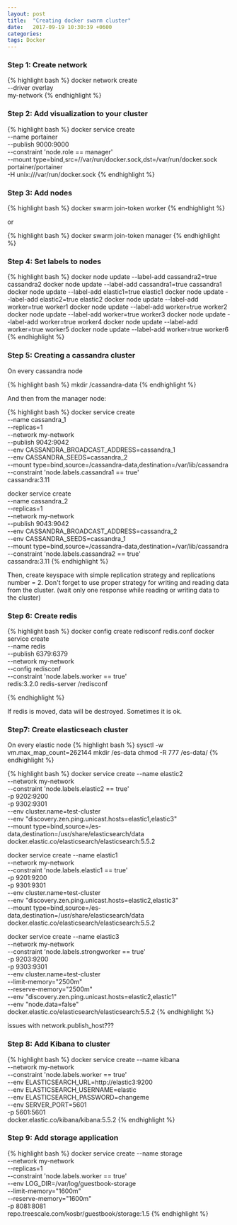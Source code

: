 ```yaml
---
layout: post
title:  "Creating docker swarm cluster"
date:   2017-09-19 10:30:39 +0600
categories:
tags: Docker
---
```


### Step 1: Create network

{% highlight bash %}
docker network create \
  --driver overlay \
  my-network
{% endhighlight %}


### Step 2: Add visualization to your cluster

{% highlight bash %}
docker service create \
--name portainer \
--publish 9000:9000 \
--constraint 'node.role == manager' \
--mount type=bind,src=//var/run/docker.sock,dst=/var/run/docker.sock \
  portainer/portainer \
-H unix:///var/run/docker.sock
{% endhighlight %}


### Step 3: Add nodes


{% highlight bash %}
docker swarm join-token worker
{% endhighlight %}

or

{% highlight bash %}
docker swarm join-token manager
{% endhighlight %}


### Step 4: Set labels to nodes

{% highlight bash %}
docker node update --label-add cassandra2=true cassandra2
docker node update --label-add cassandra1=true cassandra1
docker node update --label-add elastic1=true elastic1
docker node update --label-add elastic2=true elastic2
docker node update --label-add worker=true worker1
docker node update --label-add worker=true worker2
docker node update --label-add worker=true worker3
docker node update --label-add worker=true worker4
docker node update --label-add worker=true worker5
docker node update --label-add worker=true worker6
{% endhighlight %}

### Step 5: Creating a cassandra cluster

On every cassandra node

{% highlight bash %}
mkdir /cassandra-data
{% endhighlight %}

And then from the manager node:

{% highlight bash %}
docker service create \
  --name cassandra_1 \
  --replicas=1 \
  --network my-network \
  --publish 9042:9042 \
  --env CASSANDRA_BROADCAST_ADDRESS=cassandra_1 \
  --env CASSANDRA_SEEDS=cassandra_2 \
  --mount type=bind,source=/cassandra-data,destination=/var/lib/cassandra \
  --constraint 'node.labels.cassandra1 == true' \
  cassandra:3.11

docker service create \
  --name cassandra_2 \
  --replicas=1 \
  --network my-network \
  --publish 9043:9042 \
  --env CASSANDRA_BROADCAST_ADDRESS=cassandra_2 \
  --env CASSANDRA_SEEDS=cassandra_1 \
  --mount type=bind,source=/cassandra-data,destination=/var/lib/cassandra \
  --constraint 'node.labels.cassandra2 == true' \
  cassandra:3.11
{% endhighlight %}

Then, create keyspace with simple replication strategy and replications number = 2. Don't
forget to use proper strategy for writing and reading data from the cluster. (wait only
one response while reading or writing data to the cluster)

### Step 6: Create redis

{% highlight bash %}
docker config create redisconf redis.conf
docker service  create  \
    --name redis \
    --publish 6379:6379 \
    --network my-network \
    --config redisconf \
    --constraint 'node.labels.worker == true' \
     redis:3.2.0 redis-server /redisconf

{% endhighlight %}

If redis is moved, data will be destroyed. Sometimes it is ok.

### Step7: Create elasticseach cluster

On every elastic node
{% highlight bash %}
sysctl -w vm.max_map_count=262144
mkdir /es-data
chmod -R 777 /es-data/
{% endhighlight %}


{% highlight bash %}
docker service create --name elastic2 \
  --network my-network \
  --constraint 'node.labels.elastic2 == true' \
  -p 9202:9200 \
  -p 9302:9301 \
  --env cluster.name=test-cluster \
  --env "discovery.zen.ping.unicast.hosts=elastic1,elastic3" \
  --mount type=bind,source=/es-data,destination=/usr/share/elasticsearch/data \
  docker.elastic.co/elasticsearch/elasticsearch:5.5.2

docker service create --name elastic1 \
  --network my-network \
  --constraint 'node.labels.elastic1 == true' \
  -p 9201:9200 \
  -p 9301:9301 \
  --env cluster.name=test-cluster \
  --env "discovery.zen.ping.unicast.hosts=elastic2,elastic3" \
  --mount type=bind,source=/es-data,destination=/usr/share/elasticsearch/data \
  docker.elastic.co/elasticsearch/elasticsearch:5.5.2

docker service create --name elastic3 \
  --network my-network \
  --constraint 'node.labels.strongworker == true' \
  -p 9203:9200 \
  -p 9303:9301 \
  --env cluster.name=test-cluster \
  --limit-memory="2500m" \
  --reserve-memory="2500m" \
  --env "discovery.zen.ping.unicast.hosts=elastic2,elastic1" \
  --env "node.data=false" \
  docker.elastic.co/elasticsearch/elasticsearch:5.5.2
{% endhighlight %}

issues with network.publish_host???

### Step 8: Add Kibana to cluster

{% highlight bash %}
docker service create --name kibana \
  --network my-network \
  --constraint 'node.labels.worker == true' \
  --env ELASTICSEARCH_URL=http://elastic3:9200 \
  --env ELASTICSEARCH_USERNAME=elastic \
  --env ELASTICSEARCH_PASSWORD=changeme \
  --env SERVER_PORT=5601 \
  -p 5601:5601 \
docker.elastic.co/kibana/kibana:5.5.2
{% endhighlight %}


### Step 9: Add storage application

{% highlight bash %}
docker service create --name storage \
  --network my-network \
  --replicas=1 \
  --constraint 'node.labels.worker == true' \
  --env LOG_DIR=/var/log/guestbook-storage \
  --limit-memory="1600m" \
  --reserve-memory="1600m" \
  -p 8081:8081 \
repo.treescale.com/kosbr/guestbook/storage:1.5
{% endhighlight %}











